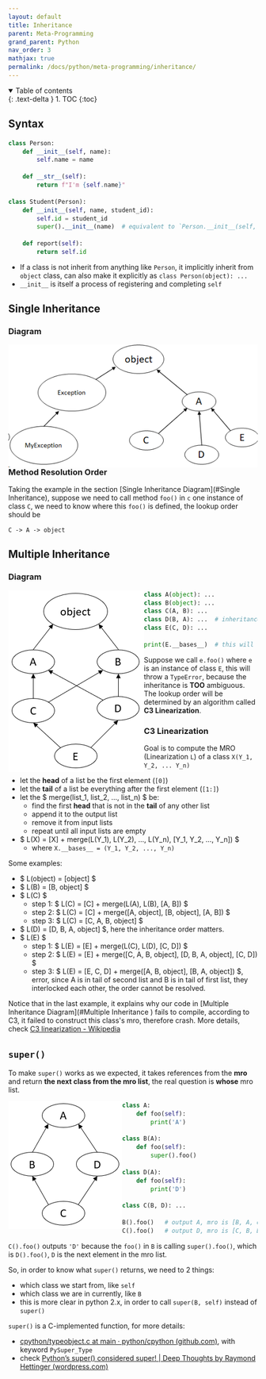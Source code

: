 ```yaml
---
layout: default
title: Inheritance
parent: Meta-Programming
grand_parent: Python
nav_order: 3
mathjax: true
permalink: /docs/python/meta-programming/inheritance/
---
```


<details open markdown="block">
  <summary>
    Table of contents
  </summary>
  {: .text-delta }
1. TOC
{:toc}
</details>

## Syntax

```python
class Person:
    def __init__(self, name):
        self.name = name
        
    def __str__(self):
        return f"I'm {self.name}"
    
class Student(Person):
    def __init__(self, name, student_id):
        self.id = student_id
        super().__init__(name)	# equivalent to `Person.__init__(self, name)`
        
    def report(self):
        return self.id
```

- If a class is not inherit from anything like `Person`, it implicitly inherit from `object` class, can also make it explicitly as `class Person(object): ...`
- `__init__` is itself a process of registering and completing `self`

## Single Inheritance 

### Diagram

<img style="float: left;" src="./assets/inheritance_diagram.png" />

```python
class A(object): ...
class C(A): ...
class D(A): ...
class E(A): ...

class MyException(Exception):
    def __init__(self, msg):
        super().__init__(msg)
        print("MyException is raised")

print(C.__bases__)	# output is (__main__.A,)
raise MyException('test')	# will crash the program
```

### Method Resolution Order

Taking the example in the section [Single Inheritance Diagram](#Single Inheritance), suppose we need to call method `foo()` in `c` one instance of class `C`, we need to know where this `foo()` is defined, the lookup order should be

```text
C -> A -> object 
```

## Multiple Inheritance 

### Diagram

<img style="float: left;" src="./assets/multi_inheritance_diagram.png" />

```python
class A(object): ...
class B(object): ...
class C(A, B): ...
class D(B, A): ...	# inheritance order is different!
class E(C, D): ...

print(E.__bases__)  # this will raise a TypeError: Cannot create a consistent method resolution order (MRO) for bases A, B 
```

Suppose we call `e.foo()` where `e` is an instance of class `E`, this will throw a `TypeError`, because the inheritance is **TOO** ambiguous.
The lookup order will be determined by an algorithm called **C3 Linearization**.

### C3 Linearization

Goal is to compute the MRO (Linearization `L`) of a class `X(Y_1, Y_2, ... Y_n)`

- let the **head** of a list be the first element (`[0]`)
- let the **tail** of a list be everything after the first element (`[1:]`)
- let the $ merge(list_1, list_2, ..., list_n) $ be:
  - find the first **head** that is not in the **tail** of any other list
  - append it to the output list
  - remove it from input lists
  - repeat until all input lists are empty
- $ L(X) = [X] + merge(L(Y_1), L(Y_2), ..., L(Y_n), [Y_1, Y_2, ..., Y_n]) $
  - where `X.__bases__ = (Y_1, Y_2, ..., Y_n)`


Some examples:

- $ L(object) = [object] $
- $ L(B) = [B, object] $
- $ L(C) $
  - step 1: $ L(C) = [C] + merge(L(A), L(B), [A, B]) $
  - step 2: $ L(C) = [C] + merge([A, object], [B, object], [A, B]) $
  - step 3: $ L(C) = [C, A, B, object] $
- $ L(D) = [D, B, A, object] $, here the inheritance order matters.
- $ L(E) $
  - step 1: $ L(E) = [E] + merge(L(C), L(D), [C, D]) $
  - step 2: $ L(E) = [E] + merge([C, A, B, object], [D, B, A, object], [C, D]) $
  - step 3: $ L(E) = [E, C, D] + merge([A, B, object], [B, A, object]) $, error, since A is in tail of second list and B is in tail of first list, they interlocked each other, the order cannot be resolved.

Notice that in the last example, it explains why our code in [Multiple Inheritance Diagram](#Multiple Inheritance ) fails to compile, according to C3, it failed to construct this class's mro, therefore crash. More details, check [C3 linearization - Wikipedia](https://en.wikipedia.org/wiki/C3_linearization)

## `super()`

To make `super()` works as we expected, it takes references from the **mro** and return **the next class from the mro list**, the real question is **whose** mro list.

<img style="float: left;" src="./assets/super_diagram.png" />

```python
class A:
    def foo(self):
        print('A')
        
class B(A):
    def foo(self):
        super().foo()

class D(A): 
    def foo(self):
        print('D')
        
class C(B, D): ...

B().foo()	# output A, mro is [B, A, object]
C().foo()	# output D, mro is [C, B, D, A, object]
```

`C().foo()` outputs `'D'` because the `foo()` in `B` is calling `super().foo()`, which is `D().foo()`, `D` is the next element in the mro list.

So, in order to know what `super()` returns, we need to 2 things:

- which class we start from, like `self`
- which class we are in currently, like `B`
- this is more clear in python 2.x, in order to call `super(B, self)` instead of `super()`

`super()` is a C-implemented function, for more details:

- [cpython/typeobject.c at main · python/cpython (github.com)](https://github.com/python/cpython/blob/main/Objects/typeobject.c), with keyword `PySuper_Type`
- check [Python’s super() considered super! | Deep Thoughts by Raymond Hettinger (wordpress.com)](https://rhettinger.wordpress.com/2011/05/26/super-considered-super/)


